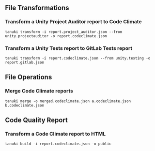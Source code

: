 
## File Transformations
### Transform a Unity Project Auditor report to Code Climate 
```shell
tanuki transform -i report.project_auditor.json --from unity.projectauditor -o report.codeclimate.json
```

### Transform a Unity Tests report to GitLab Tests report
```shell
tanuki transform -i report.codeclimate.json --from unity.testing -o report.gitlab.json
```

## File Operations
### Merge Code Climate reports
```shell
tanuki merge -o merged.codeclimate.json a.codeclimate.json b.codeclimate.json
```

## Code Quality Report
### Transform a Code Climate report to HTML
```shell
tanuki build -i report.codeclimate.json -o public
```
